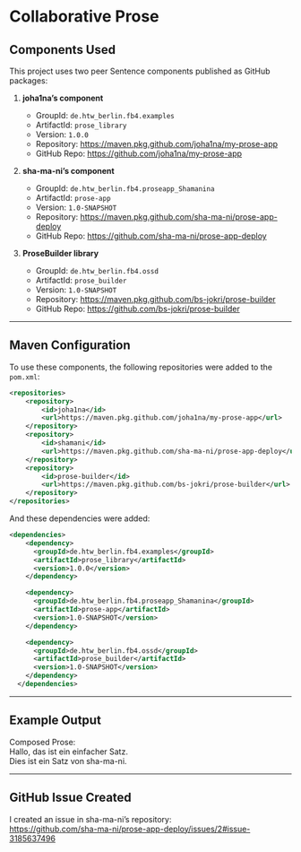 # Collaborative Prose 

## Components Used

This project uses two peer Sentence components published as GitHub packages:

1. **joha1na’s component**  
   - GroupId: `de.htw_berlin.fb4.examples`  
   - ArtifactId: `prose_library`  
   - Version: `1.0.0`  
   - Repository: https://maven.pkg.github.com/joha1na/my-prose-app  
   - GitHub Repo: https://github.com/joha1na/my-prose-app

2. **sha-ma-ni’s component**  
   - GroupId: `de.htw_berlin.fb4.proseapp_Shamanina`  
   - ArtifactId: `prose-app`  
   - Version: `1.0-SNAPSHOT`  
   - Repository: https://maven.pkg.github.com/sha-ma-ni/prose-app-deploy  
   - GitHub Repo: https://github.com/sha-ma-ni/prose-app-deploy

3. **ProseBuilder library**  
   - GroupId: `de.htw_berlin.fb4.ossd`  
   - ArtifactId: `prose_builder`  
   - Version: `1.0-SNAPSHOT`  
   - Repository: https://maven.pkg.github.com/bs-jokri/prose-builder  
   - GitHub Repo: https://github.com/bs-jokri/prose-builder

---

## Maven Configuration

To use these components, the following repositories were added to the `pom.xml`:

```xml
<repositories>
    <repository>
        <id>joha1na</id>
        <url>https://maven.pkg.github.com/joha1na/my-prose-app</url>
    </repository>
    <repository>
        <id>shamani</id>
        <url>https://maven.pkg.github.com/sha-ma-ni/prose-app-deploy</url>
    </repository>
    <repository>
        <id>prose-builder</id>
        <url>https://maven.pkg.github.com/bs-jokri/prose-builder</url>
    </repository>
</repositories>
```
And these dependencies were added:

```xml
<dependencies>
    <dependency>
      <groupId>de.htw_berlin.fb4.examples</groupId>
      <artifactId>prose_library</artifactId>
      <version>1.0.0</version>
    </dependency>

    <dependency>
      <groupId>de.htw_berlin.fb4.proseapp_Shamanina</groupId>
      <artifactId>prose-app</artifactId>
      <version>1.0-SNAPSHOT</version>
    </dependency>

    <dependency>
      <groupId>de.htw_berlin.fb4.ossd</groupId>
      <artifactId>prose_builder</artifactId>
      <version>1.0-SNAPSHOT</version>
    </dependency>
  </dependencies>
```
---

## Example Output

Composed Prose:  
Hallo, das ist ein einfacher Satz.   
Dies ist ein Satz von sha-ma-ni.

---

## GitHub Issue Created

I created an issue in sha-ma-ni’s repository:  
https://github.com/sha-ma-ni/prose-app-deploy/issues/2#issue-3185637496
